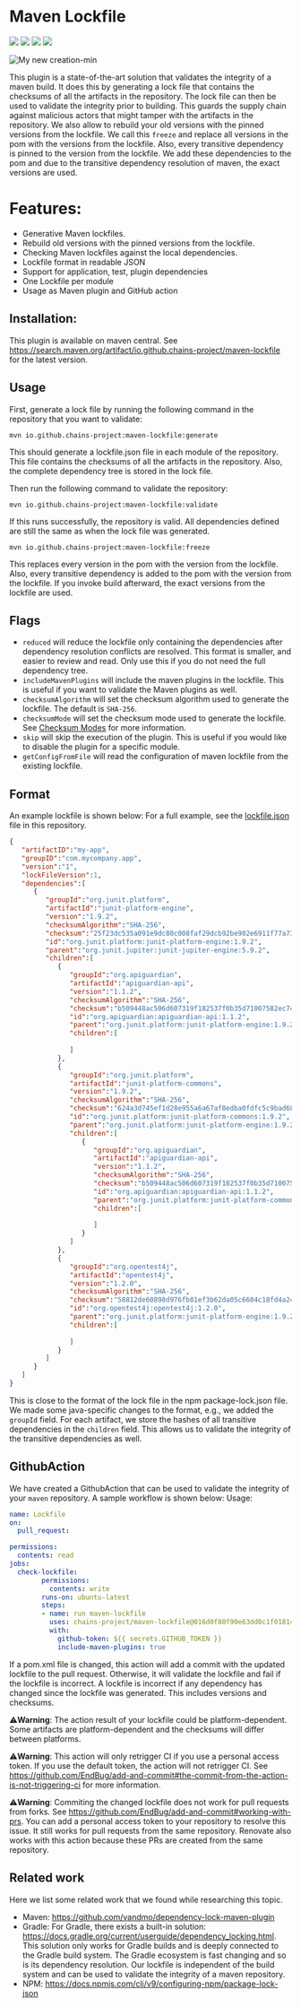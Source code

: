 
# Maven Lockfile
<p align="left">
    <a href="https://img.shields.io/badge/semver-2.0.0-blue" alt="SemVersion">
        <img src="https://img.shields.io/badge/semver-2.0.0-blue" /></a>
    <a href="https://maven-badges.herokuapp.com/maven-central/io.github.chains-project/maven-lockfile/badge.png?gav=true" alt="Maven-Central">
        <img src="https://maven-badges.herokuapp.com/maven-central/io.github.chains-project/maven-lockfile/badge.png?gav=true" /></a>
    <a href="https://github.com/chains-project/maven-lockfile/actions/workflows/Lockfile.yml" alt="Lockfile">
        <img src="https://github.com/chains-project/maven-lockfile/actions/workflows/Lockfile.yml/badge.svg" /></a>
    <a href="https://bestpractices.coreinfrastructure.org/projects/7447"><img src="https://bestpractices.coreinfrastructure.org/projects/7447/badge"></a>
</p>

![My new creation-min](https://user-images.githubusercontent.com/25300639/229370974-7071d818-e094-4959-8b2f-e2050368ee1c.png)

This plugin is a state-of-the-art solution that validates the integrity of a maven build. 
It does this by generating a lock file that contains the checksums of all the artifacts in the repository. 
The lock file can then be used to validate the integrity prior to building.
This guards the supply chain against malicious actors that might tamper with the artifacts in the repository.
We also allow to rebuild your old versions with the pinned versions from the lockfile.
We call this `freeze` and replace all versions in the pom with the versions from the lockfile.
Also, every transitive dependency is pinned to the version from the lockfile.
We add these dependencies to the pom and due to the transitive dependency resolution of maven, the exact versions are used.

# Features:

* Generative Maven lockfiles.
* Rebuild old versions with the pinned versions from the lockfile.
* Checking Maven lockfiles against the local dependencies.
* Lockfile format in readable JSON
* Support for application, test, plugin dependencies
* One Lockfile per module
* Usage as Maven plugin and GitHub action


## Installation:

This plugin is available on maven central. See https://search.maven.org/artifact/io.github.chains-project/maven-lockfile for the latest version.

## Usage
First, generate a lock file by running the following command in the repository that you want to validate:

```
mvn io.github.chains-project:maven-lockfile:generate
```
This should generate a lockfile.json file in each module of the repository.
This file contains the checksums of all the artifacts in the repository.
Also, the complete dependency tree is stored in the lock file.

Then run the following command to validate the repository:

```
mvn io.github.chains-project:maven-lockfile:validate
```
If this runs successfully, the repository is valid. All dependencies defined are still the same as when the lock file was generated.


```
mvn io.github.chains-project:maven-lockfile:freeze
```
This replaces every version in the pom with the version from the lockfile. Also, every transitive dependency is added to the pom with the version from the lockfile.
If you invoke build afterward, the exact versions from the lockfile are used.


## Flags

- `reduced` will reduce the lockfile only containing the dependencies after dependency resolution conflicts are resolved. This format is smaller, and easier to review and read. Only use this if you do not need the full dependency tree.
- `includeMavenPlugins` will include the maven plugins in the lockfile. This is useful if you want to validate the Maven plugins as well.
- `checksumAlgorithm` will set the checksum algorithm used to generate the lockfile. The default is `SHA-256`.
- `checksumMode` will set the checksum mode used to generate the lockfile. See [Checksum Modes](/maven_plugin/src/main/java/io/github/chains_project/maven_lockfile/checksum/ChecksumModes.java) for more information.
- `skip` will skip the execution of the plugin. This is useful if you would like to disable the plugin for a specific module.
- `getConfigFromFile` will read the configuration of maven lockfile from the existing lockfile.
## Format

An example lockfile is shown below:
For a full example, see the [lockfile.json](/maven_plugin/lockfile.json) file in this repository.
```json
{
   "artifactID":"my-app",
   "groupID":"com.mycompany.app",
   "version":"1",
   "lockFileVersion":1,
   "dependencies":[
      {
         "groupId":"org.junit.platform",
         "artifactId":"junit-platform-engine",
         "version":"1.9.2",
         "checksumAlgorithm":"SHA-256",
         "checksum":"25f23dc535a091e9dc80c008faf29dcb92be902e6911f77a736fbaf019908367",
         "id":"org.junit.platform:junit-platform-engine:1.9.2",
         "parent":"org.junit.jupiter:junit-jupiter-engine:5.9.2",
         "children":[
            {
               "groupId":"org.apiguardian",
               "artifactId":"apiguardian-api",
               "version":"1.1.2",
               "checksumAlgorithm":"SHA-256",
               "checksum":"b509448ac506d607319f182537f0b35d71007582ec741832a1f111e5b5b70b38",
               "id":"org.apiguardian:apiguardian-api:1.1.2",
               "parent":"org.junit.platform:junit-platform-engine:1.9.2",
               "children":[
                  
               ]
            },
            {
               "groupId":"org.junit.platform",
               "artifactId":"junit-platform-commons",
               "version":"1.9.2",
               "checksumAlgorithm":"SHA-256",
               "checksum":"624a3d745ef1d28e955a6a67af8edba0fdfc5c9bad680a73f67a70bb950a683d",
               "id":"org.junit.platform:junit-platform-commons:1.9.2",
               "parent":"org.junit.platform:junit-platform-engine:1.9.2",
               "children":[
                  {
                     "groupId":"org.apiguardian",
                     "artifactId":"apiguardian-api",
                     "version":"1.1.2",
                     "checksumAlgorithm":"SHA-256",
                     "checksum":"b509448ac506d607319f182537f0b35d71007582ec741832a1f111e5b5b70b38",
                     "id":"org.apiguardian:apiguardian-api:1.1.2",
                     "parent":"org.junit.platform:junit-platform-commons:1.9.2",
                     "children":[
                        
                     ]
                  }
               ]
            },
            {
               "groupId":"org.opentest4j",
               "artifactId":"opentest4j",
               "version":"1.2.0",
               "checksumAlgorithm":"SHA-256",
               "checksum":"58812de60898d976fb81ef3b62da05c6604c18fd4a249f5044282479fc286af2",
               "id":"org.opentest4j:opentest4j:1.2.0",
               "parent":"org.junit.platform:junit-platform-engine:1.9.2",
               "children":[
                  
               ]
            }
         ]
      }
   ]
}
```
This is close to the format of the lock file in the npm package-lock.json file.
We made some java-specific changes to the format, e.g., we added the `groupId` field.
For each artifact, we store the hashes of all transitive dependencies in the `children` field.
This allows us to validate the integrity of the transitive dependencies as well.
## GithubAction

We have created a GithubAction that can be used to validate the integrity of your `maven` repository.
A sample workflow is shown below:
Usage:
```yml
name: Lockfile
on:
  pull_request:

permissions:
  contents: read
jobs:
  check-lockfile:
        permissions:
          contents: write
        runs-on: ubuntu-latest
        steps:
        - name: run maven-lockfile
          uses: chains-project/maven-lockfile@016d0f80f90e63dd0c1f018141c9a0694cbc59fb # v4.1.0
          with:
            github-token: ${{ secrets.GITHUB_TOKEN }}
            include-maven-plugins: true

```
If a pom.xml file is changed, this action will add a commit with the updated lockfile to the pull request.
Otherwise, it will validate the lockfile and fail if the lockfile is incorrect.
A lockfile is incorrect if any dependency has changed since the lockfile was generated. This includes versions and checksums.

⚠️**Warning**: The action result of your lockfile could be platform-dependent. Some artifacts are platform-dependent and the checksums will differ between platforms.

⚠️**Warning**: This action will only retrigger CI if you use a personal access token. If you use the default token, the action will not retrigger CI. See https://github.com/EndBug/add-and-commit#the-commit-from-the-action-is-not-triggering-ci for more information.

⚠️**Warning**: Commiting the changed lockfile does not work for pull requests from forks. See https://github.com/EndBug/add-and-commit#working-with-prs. You can add a personal access token to your repository to resolve this issue.
It still works for pull requests from the same repository. Renovate also works with this action because these PRs are created from the same repository.
## Related work

Here we list some related work that we found while researching this topic.

- Maven: https://github.com/vandmo/dependency-lock-maven-plugin
- Gradle: For Gradle, there exists a built-in solution: https://docs.gradle.org/current/userguide/dependency_locking.html. This solution only works for Gradle builds and is deeply connected to the Gradle build system. The Gradle ecosystem is fast changing and so is its dependency resolution. Our lockfile is independent of the build system and can be used to validate the integrity of a maven repository.
- NPM: https://docs.npmjs.com/cli/v9/configuring-npm/package-lock-json
